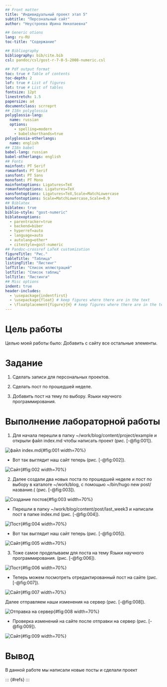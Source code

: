 ```yaml
---
## Front matter
title: "Индивидуальный проект этап 5"
subtitle: "Персональный сайт"
author: "Неустроева Ирина Николаевна"

## Generic otions
lang: ru-RU 
toc-title: "Содержание"

## Bibliography
bibliography: bib/cite.bib
csl: pandoc/csl/gost-r-7-0-5-2008-numeric.csl

## Pdf output format
toc: true # Table of contents
toc-depth: 2
lof: true # List of figures
lot: true # List of tables
fontsize: 12pt
linestretch: 1.5
papersize: a4
documentclass: scrreprt
## I18n polyglossia
polyglossia-lang:
  name: russian
  options:
	- spelling=modern
	- babelshorthands=true
polyglossia-otherlangs:
  name: english
## I18n babel
babel-lang: russian
babel-otherlangs: english
## Fonts
mainfont: PT Serif
romanfont: PT Serif
sansfont: PT Sans
monofont: PT Mono
mainfontoptions: Ligatures=TeX
romanfontoptions: Ligatures=TeX
sansfontoptions: Ligatures=TeX,Scale=MatchLowercase
monofontoptions: Scale=MatchLowercase,Scale=0.9
## Biblatex
biblatex: true
biblio-style: "gost-numeric"
biblatexoptions:
  - parentracker=true
  - backend=biber
  - hyperref=auto
  - language=auto
  - autolang=other*
  - citestyle=gost-numeric
## Pandoc-crossref LaTeX customization
figureTitle: "Рис."
tableTitle: "Таблица"
listingTitle: "Листинг"
lofTitle: "Список иллюстраций"
lotTitle: "Список таблиц"
lolTitle: "Листинги"
## Misc options
indent: true
header-includes:
  - \usepackage{indentfirst}
  - \usepackage{float} # keep figures where there are in the text
  - \floatplacement{figure}{H} # keep figures where there are in the text
---
```


# Цель работы

Целью моей работы было: Добавить с сайту все остальные элементы.

# Задание 

1. Сделать записи для персональных проектов.

2. Сделать пост по прошедшей неделе.

3. Добавить пост на тему по выбору. Языки научного программирования.

# Выполнение лабораторной работы 

1. Для начала перешли в папку ~/work/blog/content/project/example и открыли файл index.md чтобы написать проект (рис. [-@fig:001]).

![файл index.md  ](image/1.jpg){#fig:001 width=70%}

* Вот так выглядит наш сайт теперь (рис. [-@fig:002]).

![Сайт](image/2.jpg){#fig:002 width=70%}

2. Далее создали два новых поста по прошедшей неделе и пост по выбору в каталоге ~/work/blog, с помощью ~/bin/hugo new post/название.( (рис. [-@fig:003]).

![Создание постов](image/3.jpg){#fig:003 width=70%}

* Перешли в папку ~/work/blog/content/post/last_week3 и написали пост в папке index.md (рис. [-@fig:004]).

![Пост](image/5.jpg){#fig:004 width=70%}

* Вот так выглядит наш сайт теперь (рис. [-@fig:005]).

![Сайт](image/4.jpg){#fig:005 width=70%}

3. Тоже самое проделываем для поста на тему Языки научного программирования.  (рис. [-@fig:006]).

![Пост](image/6.jpg){#fig:006 width=70%}

* Теперь можем посмотреть отредактированный пост на сайте (рис. [-@fig:007]).

![Сайт](image/7.jpg){#fig:007 width=70%}

Далее отправляем наши изменения на сервер (рис. [-@fig:008]).

![Отправка на сервер](image/8.jpg){#fig:008 width=70%} 

* Проверка изменений на сайте после отправки на сервер (рис. [-@fig:009]).

![Сайт](image/9.jpg){#fig:009 width=70%} 

# Вывод

В данной работе мы написали новые посты и сделали проект

::: {#refs}
:::
